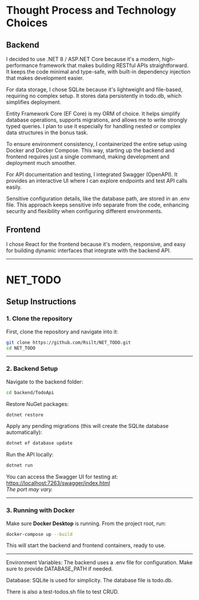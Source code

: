 # Thought Process and Technology Choices

## Backend

I decided to use .NET 8 / ASP.NET Core because it's a modern, high-performance framework that makes building RESTful APIs straightforward. It keeps the code minimal and type-safe, with built-in dependency injection that makes development easier.

For data storage, I chose SQLite because it's lightweight and file-based, requiring no complex setup. It stores data persistently in todo.db, which simplifies deployment.

Entity Framework Core (EF Core) is my ORM of choice. It helps simplify database operations, supports migrations, and allows me to write strongly typed queries. I plan to use it especially for handling nested or complex data structures in the bonus task.

To ensure environment consistency, I containerized the entire setup using Docker and Docker Compose. This way, starting up the backend and frontend requires just a single command, making development and deployment much smoother.

For API documentation and testing, I integrated Swagger (OpenAPI). It provides an interactive UI where I can explore endpoints and test API calls easily.

Sensitive configuration details, like the database path, are stored in an .env file. This approach keeps sensitive info separate from the code, enhancing security and flexibility when configuring different environments.

## Frontend

I chose React for the frontend because it's modern, responsive, and easy for building dynamic interfaces that integrate with the backend API.

---

# NET_TODO

## Setup Instructions

### 1. Clone the repository
First, clone the repository and navigate into it:

```bash
git clone https://github.com/Rsilt/NET_TODO.git
cd NET_TODO
```

---

### 2. Backend Setup
Navigate to the backend folder:

```bash
cd backend/TodoApi
```

Restore NuGet packages:

```bash
dotnet restore
```

Apply any pending migrations (this will create the SQLite database automatically):

```bash
dotnet ef database update
```

Run the API locally:

```bash
dotnet run
```

You can access the Swagger UI for testing at:  
[https://localhost:7263/swagger/index.html](https://localhost:7263/swagger/index.html)  
*The port may vary.*

---

### 3. Running with Docker
Make sure **Docker Desktop** is running. From the project root, run:

```bash
docker-compose up --build
```

This will start the backend and frontend containers, ready to use.


***
Environment Variables: The backend uses a .env file for configuration. Make sure to provide DATABASE_PATH if needed.

Database: SQLite is used for simplicity. The database file is todo.db.

There is also a test-todos.sh file to test CRUD. 
